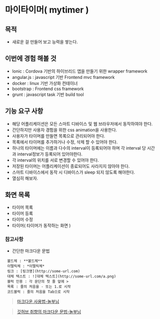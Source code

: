 # 마이타이머( mytimer )

## 목적
- 새로운 걸 만들어 보고 능력을 쌓는다.
 
## 이번에 경험 해볼 것
- Ionic : Cordova 기반의 하이브리드 앱을 만들기 위한 wrapper framework
- angular.js : javascript 기반 Frontend mvc framework
- docker : linux 기반 가상화 컨테이너
- bootstrap : Frontend css framework
- grunt : javascript task 기반 build tool
 
## 기능 요구 사항
- 해당 어플리케이션은 모든 스마트 디바이스 및 웹 브라우저에서 동작하여야 한다.
- 간단하지만 사용자 경험을 위한 css animation을 사용한다.
- 사용자가 타이머를 만들면 목록으로 관리되어야 한다.
- 목록에서 타이머를 추가하거나 수정, 삭제 할 수 있어야 한다.
- 하나의 타이머에는 이름과 다수의 interval이 등록되어야 하며 각 interval 당 시간과 interval정보가 등록되어 있어야한다.
- 각 interval의 위치를 서로 변경할 수 있어야 한다.
- 저장된 타이머는 어플리케이션이 종료되어도 사라지지 않아야 한다.
- 스마트 디바이스에서 동작 시 디바이스가 sleep 되지 않도록 해야한다.
- 열심히 해보자.
 
## 화면 목록
- 타이머 목록
- 타이머 등록
- 타이머 수정
- 타이머( 타이머가 동작하는 화면 )

### 참고사항
- 간단한 마크다운 문법
```
 볼드체 : **볼드체**
 이탤릭체 : *이탤릭체*
 링크 : [링크명](http://some-url.com)
 대체 텍스트 : ![대체 텍스트](http://some-url.com/a.png)
 블럭 인용 : 각 문단의 첫 줄 앞에 >
 목록 : 줄의 처음을 - 또는 1.로 시작
 코드블럭 : 줄의 처음을 Tab으로 시작
```
> [마크다운 사용법-놀부님](http://nolboo.github.io/blog/2014/04/15/how-to-use-markdown/)

> [깃허브 취향의 마크다운 문법-놀부님](http://nolboo.github.io/blog/2014/03/25/github-flavored-markdown/)
